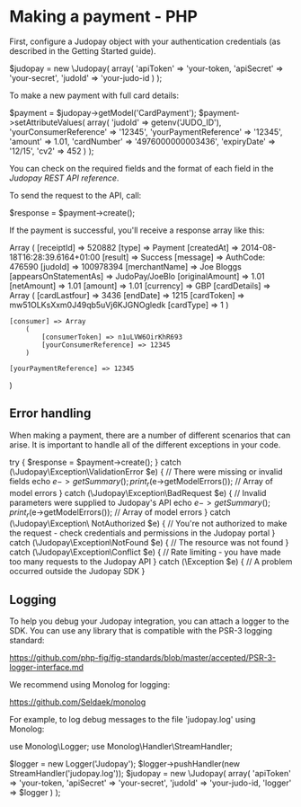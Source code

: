 # Making a payment - PHP

First, configure a Judopay object with your authentication credentials (as described in the Getting Started guide).

$judopay = new \Judopay(
	array(
        'apiToken' => 'your-token,
        'apiSecret' => 'your-secret',
        'judoId' => 'your-judo-id
	)
);

To make a new payment with full card details:

$payment = $judopay->getModel('CardPayment');
$payment->setAttributeValues(
    array(
        'judoId' => getenv('JUDO_ID'),
        'yourConsumerReference' => '12345',
        'yourPaymentReference' => '12345',
        'amount' => 1.01,
        'cardNumber' => '4976000000003436',
        'expiryDate' => '12/15',
        'cv2' => 452
    )
);

You can check on the required fields and the format of each field in the _Judopay REST API reference_.

To send the request to the API, call:

$response = $payment->create();

If the payment is successful, you'll receive a response array like this:

Array
(
    [receiptId] => 520882
    [type] => Payment
    [createdAt] => 2014-08-18T16:28:39.6164+01:00
    [result] => Success
    [message] => AuthCode: 476590
    [judoId] => 100978394
    [merchantName] => Joe Bloggs
    [appearsOnStatementAs] => JudoPay/JoeBlo
    [originalAmount] => 1.01
    [netAmount] => 1.01
    [amount] => 1.01
    [currency] => GBP
    [cardDetails] => Array
        (
            [cardLastfour] => 3436
            [endDate] => 1215
            [cardToken] => mw51OLKsXxm0J49qb5uVj6KJGNOgledk
            [cardType] => 1
        )

    [consumer] => Array
        (
            [consumerToken] => n1uLVW6OirKhR693
            [yourConsumerReference] => 12345
        )

    [yourPaymentReference] => 12345
)

## Error handling

When making a payment, there are a number of different scenarios that can arise. It is important to handle all of the different exceptions in your code.

try {
	$response = $payment->create();
} catch (\Judopay\Exception\ValidationError $e) {
	// There were missing or invalid fields
	echo $e->getSummary();
	print_r($e->getModelErrors()); // Array of model errors
} catch (\Judopay\Exception\BadRequest $e) {
  // Invalid parameters were supplied to Judopay's API
	echo $e->getSummary();
	print_r($e->getModelErrors()); // Array of model errors
} catch (\Judopay\Exception\	NotAuthorized $e) {
	// You're not authorized to make the request - check credentials and permissions in the Judopay portal
} catch (\Judopay\Exception\NotFound $e) {
	// The resource was not found
} catch (\Judopay\Exception\Conflict $e) {
	// Rate limiting - you have made too many requests to the Judopay API
} catch (\Exception $e) {
  // A problem occurred outside the Judopay SDK
}

## Logging

To help you debug your Judopay integration, you can attach a logger to the SDK. You can use any library that is compatible with the PSR-3 logging standard:

https://github.com/php-fig/fig-standards/blob/master/accepted/PSR-3-logger-interface.md

We recommend using Monolog for logging:

https://github.com/Seldaek/monolog

For example, to log debug messages to the file 'judopay.log' using Monolog:

use Monolog\Logger;
use Monolog\Handler\StreamHandler;

$logger = new Logger('Judopay');
$logger->pushHandler(new StreamHandler('judopay.log'));
$judopay = new \Judopay(
	array(
        'apiToken' => 'your-token,
        'apiSecret' => 'your-secret',
        'judoId' => 'your-judo-id,
				'logger' => $logger
	)
);